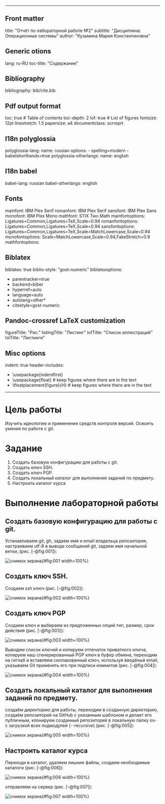 
---
## Front matter
title: "Отчёт по лабораторной работе №2"
subtitle: "Дисциплина: Операционные системы"
author: "Кузьмина Мария Константиновна"

## Generic otions
lang: ru-RU
toc-title: "Содержание"

## Bibliography
bibliography: bib/cite.bib

## Pdf output format
toc: true # Table of contents
toc-depth: 2
lof: true # List of figures
fontsize: 12pt
linestretch: 1.5
papersize: a4
documentclass: scrreprt
## I18n polyglossia
polyglossia-lang:
  name: russian
  options:
	- spelling=modern
	- babelshorthands=true
polyglossia-otherlangs:
  name: english
## I18n babel
babel-lang: russian
babel-otherlangs: english
## Fonts
mainfont: IBM Plex Serif
romanfont: IBM Plex Serif
sansfont: IBM Plex Sans
monofont: IBM Plex Mono
mathfont: STIX Two Math
mainfontoptions: Ligatures=Common,Ligatures=TeX,Scale=0.94
romanfontoptions: Ligatures=Common,Ligatures=TeX,Scale=0.94
sansfontoptions: Ligatures=Common,Ligatures=TeX,Scale=MatchLowercase,Scale=0.94
monofontoptions: Scale=MatchLowercase,Scale=0.94,FakeStretch=0.9
mathfontoptions:
## Biblatex
biblatex: true
biblio-style: "gost-numeric"
biblatexoptions:
  - parentracker=true
  - backend=biber
  - hyperref=auto
  - language=auto
  - autolang=other*
  - citestyle=gost-numeric
## Pandoc-crossref LaTeX customization
figureTitle: "Рис."
listingTitle: "Листинг"
lofTitle: "Список иллюстраций"
lolTitle: "Листинги"
## Misc options
indent: true
header-includes:
  - \usepackage{indentfirst}
  - \usepackage{float} # keep figures where there are in the text
  - \floatplacement{figure}{H} # keep figures where there are in the text
---

# Цель работы

Изучить идеологию и применение средств контроля версий. Освоить умения по работе с git.


# Задание


1. Создать базовую конфигурацию для работы с git.
2. Создать ключ SSH.
3. Создать ключ PGP.
4. Создать локальный каталог для выполнения заданий по предмету.
5. Настроить каталог курса


# Выполнение лабораторной работы

## Создать базовую конфигурацию для работы с git.
Устанавливаем git, gh, задаем имя и email владельца репозитория, настраиваем utf-8 в выводе сообщений git, задаем имя начальной ветки,:(рис. [-@fig:001]):

![снимок экрана](image/1.jpg){#fig:001 width=100%}


## Создать ключ SSH.

Создаем ssh ключ (рис. [-@fig:002]):

![снимок экрана](image/2.jpg){#fig:002 width=100%}


## Создать ключ PGP

Создаем ключ и выбираем из предложенных опций тип, размер, срок действия (рис. [-@fig:003]):

![снимок экрана](image/3.jpg){#fig:003 width=100%}

Выводим список ключей и копируем отпечаток приватного ключа, копируем наш сгенерированный PGP ключ в буфер обмена, переходим на гитхаб и вставляем скопированный ключ, используя введёный email, указываем Git применять его при подписи коммитов (рис. [-@fig:004]):

![снимок экрана](image/4.jpg){#fig:004 width=100%}



## Создать локальный каталог для выполнения заданий по предмету.

создаём директорию для работы, переходим в созданную директорию, создаём репозиторий на GitHub с указанным шаблоном и делает его публичным, клонируем созданный репозиторий в локальную папку os- с загрузкой всех подмодулей (--recursive).(рис. [-@fig:005]):

![снимок экрана](image/5.jpg){#fig:005 width=100%}


## Настроить каталог курса

Переходи в каталог, удаляем лишние файлы, создаем необходимые каталоги (рис. [-@fig:006]):

![снимок экрана](image/6.jpg){#fig:006 width=100%}

отправляем на сервер (рис. [-@fig:007]):

![снимок экрана](image/7.jpg){#fig:007 width=100%}




















